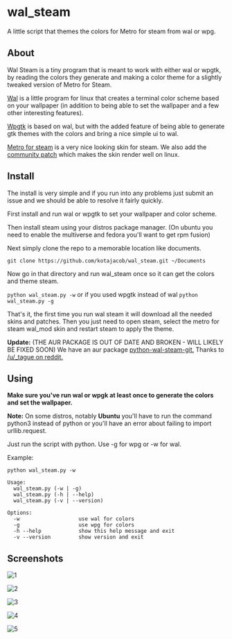 # wal_steam

A little script that themes the colors for Metro for steam from wal or wpg.

## About

Wal Steam is a tiny program that is meant to work with either wal or wpgtk, by reading the colors they generate and making a color theme for a slightly tweaked version of Metro for Steam.

[Wal](https://github.com/dylanaraps/pywal) is a little program for linux that creates a terminal color scheme based on your wallpaper (in addition to being able to set the wallpaper and a few other 
interesting features).

[Wpgtk](https://github.com/deviantfero/wpgtk) is based on wal, but with the added feature of being able to generate gtk themes with the colors and bring a nice simple ui to wal.

[Metro for steam](http://metroforsteam.com/) is a very nice looking skin for steam. We also add the [community patch](https://steamcommunity.com/groups/metroforsteam/discussions/0/527273789693410879/) which makes the skin render well on linux.

## Install

The install is very simple and if you run into any problems just submit an issue and we should be able to resolve it fairly quickly.

First install and run wal or wpgtk to set your wallpaper and color scheme.

Then install steam using your distros package manager. (On ubuntu you need to enable the multiverse and fedora you'll want to get rpm fusion)

Next simply clone the repo to a memorable location like documents.

`git clone https://github.com/kotajacob/wal_steam.git ~/Documents`

Now go in that directory and run wal_steam once so it can get the colors and theme steam.

`python wal_steam.py -w` or if you used wpgtk instead of wal `python wal_steam.py -g`

That's it, the first time you run wal steam it will download all the needed skins and patches. Then you just need to open steam, select the metro for steam wal_mod skin and restart steam to apply the theme.

**Update:** (THE AUR PACKAGE IS OUT OF DATE AND BROKEN - WILL LIKELY BE FIXED SOON) We have an aur package [python-wal-steam-git.](https://aur.archlinux.org/packages/python-wal-steam-git) Thanks to [/u/_tague on reddit.](https://www.reddit.com/user/_tague)

## Using

**Make sure you've run wal or wpgk at least once to generate the colors and set the wallpaper.**

**Note:** On some distros, notably **Ubuntu** you'll have to run the command python3 instead of python or you'll have an error about failing to import urllib.request.

Just run the script with python. Use -g for wpg or -w for wal.

Example:

`python wal_steam.py -w`

```
Usage:
  wal_steam.py (-w | -g)
  wal_steam.py (-h | --help)
  wal_steam.py (-v | --version)

Options:
  -w                   use wal for colors
  -g                   use wpg for colors
  -h --help            show this help message and exit
  -v --version         show version and exit
```

## Screenshots

![1](https://ptpb.pw/kw6D.png)

![2](https://ptpb.pw/zhFg.png)

![3](https://ptpb.pw/l9Rw.png)

![4](https://ptpb.pw/xOo1.png)

![5](https://ptpb.pw/n8jd.png)
